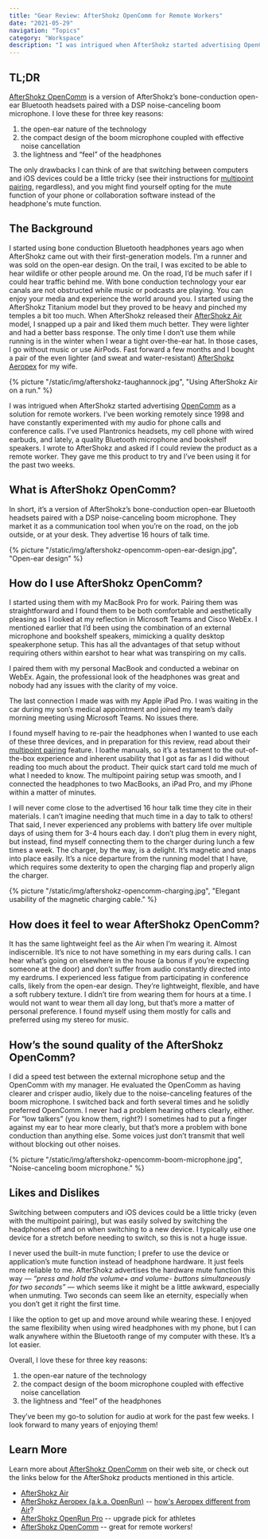 ```yaml
---
title: "Gear Review: AfterShokz OpenComm for Remote Workers"
date: "2021-05-29"
navigation: "Topics"
category: "Workspace"
description: "I was intrigued when AfterShokz started advertising OpenComm as a solution for remote workers. OpenComm is a version of AfterShokz’s bone-conduction open-ear Bluetooth headsets paired with a DSP noise-canceling boom microphone."
---
```


## TL;DR

[AfterShokz OpenComm](https://amzn.to/3UCNrKm) is a version of AfterShokz’s bone-conduction open-ear Bluetooth headsets paired with a DSP noise-canceling boom microphone. I love these for three key reasons:

1. the open-ear nature of the technology
2. the compact design of the boom microphone coupled with effective noise cancellation
3. the lightness and “feel” of the headphones

The only drawbacks I can think of are that switching between computers and iOS devices could be a little tricky (see their instructions for [multipoint pairing](https://help.aftershokz.com/hc/en-us/articles/360053359094-Commands-OpenComm), regardless), and you might find yourself opting for the mute function of your phone or collaboration software instead of the headphone's mute function.

## The Background

I started using bone conduction Bluetooth headphones years ago when AfterShokz came out with their first-generation models. I’m a runner and was sold on the open-ear design. On the trail, I was excited to be able to hear wildlife or other people around me. On the road, I’d be much safer if I could hear traffic behind me. With bone conduction technology your ear canals are not obstructed while music or podcasts are playing. You can enjoy your media and experience the world around you. I started using the AfterShokz Titanium model but they proved to be heavy and pinched my temples a bit too much. When AfterShokz released their [AfterShokz Air](https://amzn.to/3Y2lpL4) model, I snapped up a pair and liked them much better. They were lighter and had a better bass response. The only time I don’t use them while running is in the winter when I wear a tight over-the-ear hat. In those cases, I go without music or use AirPods. Fast forward a few months and I bought a pair of the even lighter (and sweat and water-resistant) [AfterShokz Aeropex](https://amzn.to/3us8l4l) for my wife.

{% picture "/static/img/aftershokz-taughannock.jpg", "Using AfterShokz Air on a run." %}

I was intrigued when AfterShokz started advertising [OpenComm](https://us.aftershokz.com/products/opencomm) as a solution for remote workers. I’ve been working remotely since 1998 and have constantly experimented with my audio for phone calls and conference calls. I’ve used Plantronics headsets, my cell phone with wired earbuds, and lately, a quality Bluetooth microphone and bookshelf speakers. I wrote to AfterShokz and asked if I could review the product as a remote worker. They gave me this product to try and I’ve been using it for the past two weeks.

## What is AfterShokz OpenComm?

In short, it’s a version of AfterShokz’s bone-conduction open-ear Bluetooth headsets paired with a DSP noise-canceling boom microphone. They market it as a communication tool when you’re on the road, on the job outside, or at your desk. They advertise 16 hours of talk time.

{% picture "/static/img/aftershokz-opencomm-open-ear-design.jpg", "Open-ear design" %}

## How do I use AfterShokz OpenComm?

I started using them with my MacBook Pro for work. Pairing them was straightforward and I found them to be both comfortable and aesthetically pleasing as I looked at my reflection in Microsoft Teams and Cisco WebEx. I mentioned earlier that I’d been using the combination of an external microphone and bookshelf speakers, mimicking a quality desktop speakerphone setup. This has all the advantages of that setup without requiring others within earshot to hear what was transpiring on my calls.

I paired them with my personal MacBook and conducted a webinar on WebEx. Again, the professional look of the headphones was great and nobody had any issues with the clarity of my voice.

The last connection I made was with my Apple iPad Pro. I was waiting in the car during my son’s medical appointment and joined my team’s daily morning meeting using Microsoft Teams. No issues there.

I found myself having to re-pair the headphones when I wanted to use each of these three devices, and in preparation for this review, read about their [multipoint pairing](https://help.aftershokz.com/hc/en-us/articles/360053359094-Commands-OpenComm) feature. I loathe manuals, so it’s a testament to the out-of-the-box experience and inherent usability that I got as far as I did without reading too much about the product. Their quick start card told me much of what I needed to know. The multipoint pairing setup was smooth, and I connected the headphones to two MacBooks, an iPad Pro, and my iPhone within a matter of minutes.

I will never come close to the advertised 16 hour talk time they cite in their materials. I can’t imagine needing that much time in a day to talk to others! That said, I never experienced any problems with battery life over multiple days of using them for 3-4 hours each day. I don’t plug them in every night, but instead, find myself connecting them to the charger during lunch a few times a week. The charger, by the way, is a delight. It’s magnetic and snaps into place easily. It’s a nice departure from the running model that I have, which requires some dexterity to open the charging flap and properly align the charger.

{% picture "/static/img/aftershokz-opencomm-charging.jpg", "Elegant usability of the magnetic charging cable." %}

## How does it feel to wear AfterShokz OpenComm?

It has the same lightweight feel as the Air when I’m wearing it. Almost indiscernible. It’s nice to not have something in my ears during calls. I can hear what’s going on elsewhere in the house (a bonus if you’re expecting someone at the door) and don’t suffer from audio constantly directed into my eardrums. I experienced less fatigue from participating in conference calls, likely from the open-ear design. They’re lightweight, flexible, and have a soft rubbery texture. I didn’t tire from wearing them for hours at a time. I would not want to wear them all day long, but that’s more a matter of personal preference. I found myself using them mostly for calls and preferred using my stereo for music.

## How’s the sound quality of the AfterShokz OpenComm?

I did a speed test between the external microphone setup and the OpenComm with my manager. He evaluated the OpenComm as having clearer and crisper audio, likely due to the noise-canceling features of the boom microphone. I switched back and forth several times and he solidly preferred OpenComm. I never had a problem hearing others clearly, either. For “low talkers” (you know them, right?) I sometimes had to put a finger against my ear to hear more clearly, but that’s more a problem with bone conduction than anything else. Some voices just don’t transmit that well without blocking out other noises.

{% picture "/static/img/aftershokz-opencomm-boom-microphone.jpg", "Noise-canceling boom microphone." %}

## Likes and Dislikes

Switching between computers and iOS devices could be a little tricky (even with the multipoint pairing), but was easily solved by switching the headphones off and on when switching to a new device. I typically use one device for a stretch before needing to switch, so this is not a huge issue.

I never used the built-in mute function; I prefer to use the device or application’s mute function instead of headphone hardware. It just feels more reliable to me. AfterShokz advertises the hardware mute function this way — _“press and hold the volume+ and volume- buttons simultaneously for two seconds”_ — which seems like it might be a little awkward, especially when unmuting. Two seconds can seem like an eternity, especially when you don’t get it right the first time.

I like the option to get up and move around while wearing these. I enjoyed the same flexibility when using wired headphones with my phone, but I can walk anywhere within the Bluetooth range of my computer with these. It’s a lot easier.

Overall, I love these for three key reasons:

1. the open-ear nature of the technology
2. the compact design of the boom microphone coupled with effective noise cancellation
3. the lightness and “feel” of the headphones

They’ve been my go-to solution for audio at work for the past few weeks. I look forward to many years of enjoying them!

## Learn More

Learn more about [AfterShokz OpenComm](https://us.aftershokz.com/products/opencomm) on their web site, or check out the links below for the AfterShokz products mentioned in this article.

- [AfterShokz Air](https://amzn.to/3h5h894)
- [AfterShokz Aeropex (a.k.a. OpenRun)](https://amzn.to/3PaHHGM) -- [how's Aeropex different from Air](https://shokz.com/blogs/news/air-vs-aeropex-find-the-best-aftershokz-headphone-for-you)?
- [AfterShokz OpenRun Pro](https://amzn.to/3VKJAMQ) -- upgrade pick for athletes
- [AfterShokz OpenComm](https://amzn.to/3VFo3ox) -- great for remote workers!
